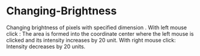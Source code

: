 # Changing-Brightness
Changing brightness of pixels  with specified dimension .
With left mouse click : The area is formed into the coordinate center where the left mouse is clicked and its intensity increases by 20 unit.
With right mouse click: Intensity decreases by 20 units.
